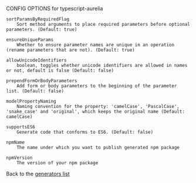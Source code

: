 CONFIG OPTIONS for typescript-aurelia

    sortParamsByRequiredFlag
        Sort method arguments to place required parameters before optional parameters. (Default: true)

    ensureUniqueParams
        Whether to ensure parameter names are unique in an operation (rename parameters that are not). (Default: true)

    allowUnicodeIdentifiers
        boolean, toggles whether unicode identifiers are allowed in names or not, default is false (Default: false)

    prependFormOrBodyParameters
        Add form or body parameters to the beginning of the parameter list. (Default: false)

    modelPropertyNaming
        Naming convention for the property: 'camelCase', 'PascalCase', 'snake_case' and 'original', which keeps the original name (Default: camelCase)

    supportsES6
        Generate code that conforms to ES6. (Default: false)

    npmName
        The name under which you want to publish generated npm package

    npmVersion
        The version of your npm package

Back to the [generators list](README.md)
